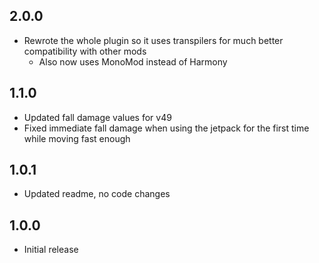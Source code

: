 ## 2.0.0

- Rewrote the whole plugin so it uses transpilers for much better compatibility with other mods
    - Also now uses MonoMod instead of Harmony

## 1.1.0

- Updated fall damage values for v49
- Fixed immediate fall damage when using the jetpack for the first time while moving fast enough

## 1.0.1

- Updated readme, no code changes

## 1.0.0

- Initial release